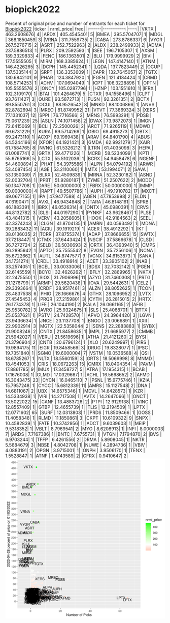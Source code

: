 # biopick2022
Percent of original price and number of entrants for each ticket for [Biopick2022](https://twitter.com/hashtag/Biopick2022)
|ticker |  nrml_price| freq|
|:------|-----------:|----:|
|VKTX   | 463.2608676|    4|
|ARDX   | 405.4545401|    5|
|BMEA   | 395.5704707|    1|
|MDGL   | 368.1850459|    3|
|VRNA   | 311.7559735|    2|
|CABA   | 273.8786337|    6|
|VYGR   | 267.5276715|    2|
|ASRT   | 252.7522963|    2|
|ALDX   | 238.2499933|    2|
|ADMA   | 237.5886513|    1|
|PLRX   | 209.2592593|    1|
|ISEE   | 196.7105307|    1|
|AXSM   | 189.3329833|    4|
|FENC   | 186.1363501|    2|
|BLU    | 179.9999929|    2|
|BIVI   | 177.5555505|    1|
|MIRM   | 168.3385624|    1|
|LEGN   | 147.4147140|    1|
|ATNM   | 146.4226265|    3|
|DCPH   | 145.4452341|    1|
|LQDA   | 137.7823449|    2|
|OCUP   | 137.5335144|    3|
|SRPT   | 136.3353609|    1|
|CAPR   | 132.7645057|    2|
|TGTX   | 130.6842101|    9|
|PHAR   | 124.3847920|    1|
|FGEN   | 121.4184424|    1|
|CRMD   | 108.5714253|    1|
|ACHV   | 107.0694049|    1|
|ICPT   | 106.3228896|    1|
|OPTN   | 105.5555576|    2|
|ONCY   | 105.0287796|    1|
|HZNP   | 103.1551610|    1|
|IFRX   | 102.3109170|    1|
|BTAI   | 101.4264679|    5|
|CTXR   |  94.1558496|    1|
|CLPT   |  93.7611427|    3|
|QURE   |  93.5872713|    1|
|FUSN   |  92.3261351|    2|
|BCTX   |  89.8550761|    3|
|OCUL   |  88.9526542|    8|
|MNKD   |  88.1006866|    1|
|ANVS   |  82.8782694|    3|
|MREO   |  81.8749952|   21|
|VTVT   |  77.3869324|    3|
|XERS   |  77.1331037|   12|
|SPPI   |  76.7716566|    2|
|MRNS   |  76.5993291|    1|
|PDSB   |  75.0617239|   25|
|ASLN   |  74.1071458|    2|
|DVAX   |  73.9872073|    1|
|IMGN   |  72.6415069|    1|
|BCLI   |  72.2500026|    2|
|ARCT   |  71.9265119|    1|
|MDWD   |  69.6731229|    1|
|KURA   |  69.5714269|    1|
|GBIO   |  69.4915273|    1|
|DBTX   |  69.2473110|    1|
|ACXP   |  69.1969438|    1|
|ARAV   |  64.8401790|    4|
|ABUS   |  64.5244196|    8|
|XFOR   |  64.1921421|    3|
|GMDA   |  62.9921279|    7|
|XAIR   |  61.7584765|    8|
|NVNO   |  61.5326212|    1|
|LTRN   |  61.4035098|    3|
|HEPA   |  61.0087741|    2|
|GRTX   |  59.4771226|    1|
|MCRB   |  58.5234099|    1|
|KPTI   |  55.6765166|    5|
|LCTX   |  55.5102036|    1|
|BCRX   |  54.9458478|    6|
|NGENF  |  54.4600894|    2|
|PHAT   |  54.3975586|    1|
|ALPN   |  54.0794192|    1|
|ARWR   |  53.4087454|    3|
|AGE    |  53.2110060|    1|
|IMTX   |  53.1994071|    2|
|SAVA   |  53.1350089|    7|
|BLRX   |  52.4509839|    1|
|MRNA   |  52.3230182|    1|
|ASND   |  52.0032704|    1|
|PPBT   |  51.9280187|    1|
|ZYME   |  51.2507622|    2|
|MODD   |  50.1347708|    1|
|DARE   |  50.0000000|    2|
|FBRX   |  50.0000000|    1|
|IMMP   |  50.0000000|    4|
|RAPT   |  49.5507786|    1|
|AUPH   |  49.1910782|   17|
|MXCT   |  49.0677155|    1|
|IPA    |  47.9477588|    4|
|AGEN   |  47.7853998|    2|
|ELDN   |  47.6190471|    3|
|AVXL   |  46.9434848|    2|
|TARA   |  46.8148161|    1|
|SPRB   |  46.1883391|    1|
|IBRX   |  46.0526314|    4|
|ONTX   |  45.0980391|    1|
|CRVS   |  44.8132782|    3|
|GLSI   |  44.0197290|    1|
|PYNKF  |  43.9628467|    1|
|PLSE   |  43.4841315|    1|
|VERV   |  43.2058605|    1|
|HOOK   |  42.9184563|    2|
|SEEL   |  42.3374243|    3|
|CLGN   |  41.8704135|    1|
|AMRN   |  40.0593492|    1|
|MDNA   |  39.2883432|   11|
|ACIU   |  39.1919219|    1|
|ACER   |  38.4912292|    1|
|IKT    |  38.0136035|    2|
|TCRR   |  37.8755374|    1|
|ADAP   |  37.8666655|   15|
|SWTX   |  37.7218447|    1|
|CTMX   |  37.6443424|    1|
|NSCIF  |  37.5866678|    1|
|CLSD   |  36.7272724|    2|
|SELB   |  36.5030693|    2|
|ORTX   |  36.4393940|    5|
|CMPS   |  36.2895942|    1|
|APTO   |  35.7555542|    8|
|EVGN   |  35.7256106|    1|
|NCNA   |  35.6722662|    1|
|AUTL   |  34.8747577|    9|
|VCNX   |  34.6153873|    1|
|SANA   |  34.1731274|    1|
|CRDL   |  33.4918914|    2|
|ACET   |  33.3905102|    2|
|INAB   |  33.2574051|    1|
|BCEL   |  33.0033006|    1|
|BDSX   |  32.7032142|    1|
|PGEN   |  32.6145559|    1|
|BCYC   |  32.4626262|    1|
|BFLY   |  32.2869965|    1|
|NKTX   |  32.2475550|    1|
|SIOX   |  31.7906996|   11|
|AZYO   |  31.7460308|    1|
|PRTG   |  31.1276799|    7|
|ARMP   |  29.5620438|    1|
|IOVA   |  29.5442631|    1|
|CELZ   |  29.3393664|    1|
|CRDF   |  28.9517461|    3|
|ALZN   |  28.8052625|    1|
|TCON   |  28.4837538|    6|
|PHIO   |  28.1666676|    4|
|GTHX   |  28.1096952|    2|
|LVTX   |  27.4545453|    4|
|PRQR   |  27.2159801|    3|
|CYTH   |  26.2815015|    2|
|HRTX   |  26.1774378|    1|
|LIFE   |  26.1044190|    2|
|KALA   |  26.0661165|    2|
|AFIB   |  25.9530782|    3|
|AVRO   |  25.9324675|    1|
|SLS    |  25.4068701|    1|
|BTTX   |  25.0537621|    1|
|PSTV   |  24.7428570|    1|
|APVO   |  24.3964420|    3|
|LGVN   |  23.9436634|    1|
|JNCE   |  23.1137708|    1|
|BNGO   |  23.0066891|    1|
|XXII   |  22.9902914|    3|
|MGTX   |  22.5358044|    2|
|SENS   |  22.2883883|    1|
|SYBX   |  21.9008246|    2|
|CNTX   |  21.8458635|    1|
|IMPL   |  21.6685977|    2|
|CMMB   |  21.5942027|    1|
|VERU   |  21.5619696|    1|
|ATHA   |  21.4121260|    2|
|BYSI   |  21.3796904|    2|
|CNTB   |  20.6796124|    1|
|XLO    |  20.6249997|    1|
|PIRS   |  19.9894175|   11|
|EIGR   |  19.8458566|    3|
|DRUG   |  19.8328077|    1|
|IPSC   |  19.7351840|    1|
|SGMO   |  19.6000004|    7|
|VSTM   |  19.0536588|    4|
|QSI    |  18.6785267|    1|
|NLTX   |  18.5560159|    3|
|GRTS   |  18.5069998|    8|
|MNMD   |  18.4541053|    1|
|CRIS   |  18.0672263|   15|
|CMRX   |  18.0404354|    4|
|PAVM   |  17.8861785|    9|
|IMUX   |  17.3458727|    5|
|ATRA   |  17.1954315|    1|
|BCAB   |  17.1676008|    1|
|GLMD   |  17.0329667|    1|
|ACHL   |  16.5668652|    2|
|AFMD   |  16.3043475|   23|
|CYCN   |  16.0465110|    7|
|PSNL   |  15.9775746|    1|
|KZIA   |  15.7957248|    1|
|CYCC   |  15.6812339|   11|
|AMRS   |  15.1127548|    2|
|DNA    |  14.6811067|    2|
|UBX    |  14.6575346|    1|
|MDVL   |  14.6428573|    1|
|KZR    |  14.5334938|    1|
|VIRI   |  14.2717508|    1|
|AVTX   |  14.2647066|    1|
|ONCT   |  13.5022022|   15|
|CANF   |  13.4883726|    2|
|PTPI   |  12.9129138|    1|
|VINC   |  12.8557409|    1|
|GTBP   |  12.4655739|    1|
|TLIS   |  12.2194509|    1|
|LPTX   |  12.0771602|   65|
|SURF   |  12.0313803|    1|
|PRDS   |  11.8509466|    1|
|GOSS   |  11.4058348|    1|
|RLMD   |  11.1850861|    3|
|CKPT   |  10.6109322|    9|
|SNPX   |  10.4582839|    1|
|FATE   |  10.3742956|    1|
|ADCT   |   9.6039603|    1|
|MEIP   |   9.5318352|    1|
|VBLT   |   8.7969541|    2|
|MYO    |   8.6208913|    1|
|INFI   |   8.0000003|    7|
|ARDS   |   7.7167386|    1|
|BNTC   |   7.6755731|    1|
|VTGN   |   7.1794870|    2|
|BVS    |   6.9703244|    1|
|TFFP   |   6.4261556|    2|
|DRMA   |   5.8908045|    1|
|NKTR   |   5.5684679|    3|
|NBSE   |   4.8042708|    1|
|NUWE   |   4.2894736|    1|
|VBIV   |   4.0883191|    2|
|OPGN   |   3.9715001|    1|
|ONPH   |   3.9506170|    1|
|TENX   |   1.5528847|    1|
|ATNF   |   1.4743589|    2|
|CFRX   |   0.9410647|    2|
![retvspicks](biopicks.png?raw=true)
